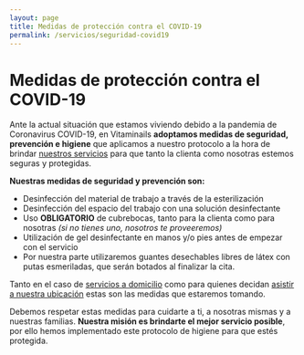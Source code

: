 ```yaml
---
layout: page
title: Medidas de protección contra el COVID-19
permalink: /servicios/seguridad-covid19
---
```


<h1>Medidas de protección contra el COVID-19</h1>

Ante la actual situación que estamos viviendo debido a la pandemia de Coronavirus COVID-19, en Vitaminails **adoptamos medidas de seguridad, prevención e higiene** que aplicamos a nuestro protocolo a la hora de brindar [nuestros servicios]({{site.url}}/servicios) para que tanto la clienta como nosotras estemos seguras y protegidas.

**Nuestras medidas de seguridad y prevención son:**

* Desinfección del material de trabajo a través de la esterilización
* Desinfección del espacio del trabajo con una solución desinfectante
* Uso **OBLIGATORIO** de cubrebocas, tanto para la clienta como para nosotras *(si no tienes uno, nosotros te proveeremos)*
* Utilización de gel desinfectante en manos y/o pies antes de empezar con el servicio
* Por nuestra parte utilizaremos guantes desechables libres de látex con putas esmeriladas, que serán botados  al finalizar la cita.

Tanto en el caso de [servicios a domicilio]({{site.url}}/servicios/a-domicilio) como para quienes decidan [asistir a nuestra ubicación]({{site.url}}/servicios/en-nuestra-ubicacion) estas son las medidas que estaremos tomando.

Debemos respetar estas medidas para cuidarte a ti, a nosotras mismas y a nuestras familias. **Nuestra misión es brindarte el mejor servicio posible**, por ello hemos implementado este protocolo de higiene para que estés protegida.